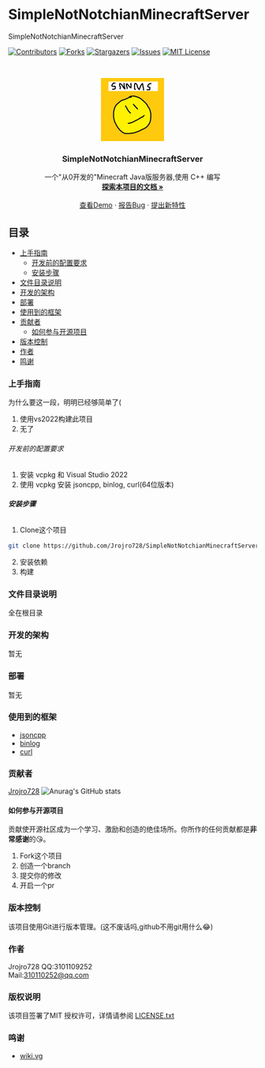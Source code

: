 

# SimpleNotNotchianMinecraftServer

SimpleNotNotchianMinecraftServer

<!-- PROJECT SHIELDS -->

[![Contributors][contributors-shield]][contributors-url]
[![Forks][forks-shield]][forks-url]
[![Stargazers][stars-shield]][stars-url]
[![Issues][issues-shield]][issues-url]
[![MIT License][license-shield]][license-url]

<!-- PROJECT LOGO -->
<br />

<p align="center">
  <a href="https://github.com/shaojintian/Best_README_template/">
    <img src="image/SimpleNotNotchianMinecraftServer.png" alt="Logo" width="128" height="128">
  </a>

  <h3 align="center">SimpleNotNotchianMinecraftServer</h3>
  <p align="center">
    一个"从0开发的"Minecraft Java版服务器,使用 C++ 编写
    <br />
    <a href="https://github.com/Jrojro728/SimpleNotNotchianMinecraftServer"><strong>探索本项目的文档 »</strong></a>
    <br />
    <br />
    <a href="https://github.com/Jrojro728/SimpleNotNotchianMinecraftServer/releases">查看Demo</a>
    ·
    <a href="https://github.com/Jrojro728/SimpleNotNotchianMinecraftServer/issues">报告Bug</a>
    ·
    <a href="https://github.com/Jrojro728/SimpleNotNotchianMinecraftServer/issues">提出新特性</a>
  </p>

</p>

 
## 目录

- [上手指南](#上手指南)
  - [开发前的配置要求](#开发前的配置要求)
  - [安装步骤](#安装步骤)
- [文件目录说明](#文件目录说明)
- [开发的架构](#开发的架构)
- [部署](#部署)
- [使用到的框架](#使用到的框架)
- [贡献者](#贡献者)
  - [如何参与开源项目](#如何参与开源项目)
- [版本控制](#版本控制)
- [作者](#作者)
- [鸣谢](#鸣谢)

### 上手指南

为什么要这一段，明明已经够简单了(

1. 使用vs2022构建此项目
2. 无了

###### 开发前的配置要求

1. 安装 vcpkg 和 Visual Studio 2022
2. 使用 vcpkg 安装 jsoncpp, binlog, curl(64位版本)

###### **安装步骤**

1. Clone这个项目

```sh
git clone https://github.com/Jrojro728/SimpleNotNotchianMinecraftServer.git
```
2. 安装依赖
3. 构建

### 文件目录说明

全在根目录

### 开发的架构 

暂无

### 部署

暂无

### 使用到的框架

- [jsoncpp](https://github.com/open-source-parsers/jsoncpp)
- [binlog](https://github.com/morganstanley/binlog)
- [curl](https://github.com/curl/curl)

### 贡献者

 [Jrojro728](https://github.com/Jrojro728)
![Anurag's GitHub stats](https://github-readme-stats.vercel.app/api?username=Jrojro728&count_private=true)

#### 如何参与开源项目

贡献使开源社区成为一个学习、激励和创造的绝佳场所。你所作的任何贡献都是**非常感谢**的😘。


1. Fork这个项目
2. 创造一个branch
3. 提交你的修改
4. 开启一个pr

### 版本控制

该项目使用Git进行版本管理。(这不废话吗,github不用git用什么😂)

### 作者

Jrojro728
QQ:3101109252  
Mail:310110252@qq.com

### 版权说明

该项目签署了MIT 授权许可，详情请参阅 [LICENSE.txt](https://github.com/Jrojro728/SimpleNotNotchianMinecraftServer/blob/master/LICENSE.txt)

### 鸣谢

- [wiki.vg](wiki.vg)

<!-- links -->
[your-project-path]:Jrojro728/SimpleNotNotchianMinecraftServer
[contributors-shield]: https://img.shields.io/github/contributors/Jrojro728/SimpleNotNotchianMinecraftServer.svg?style=flat-square
[contributors-url]: https://github.com/Jrojro728/SimpleNotNotchianMinecraftServer/graphs/contributors
[forks-shield]: https://img.shields.io/github/forks/Jrojro728/SimpleNotNotchianMinecraftServer.svg?style=flat-square
[forks-url]: https://github.com/Jrojro728/SimpleNotNotchianMinecraftServer/network/members
[stars-shield]: https://img.shields.io/github/stars/Jrojro728/SimpleNotNotchianMinecraftServer.svg?style=flat-square
[stars-url]: https://github.com/Jrojro728/SimpleNotNotchianMinecraftServer/stargazers
[issues-shield]: https://img.shields.io/github/issues/Jrojro728/SimpleNotNotchianMinecraftServer.svg?style=flat-square
[issues-url]: https://img.shields.io/github/issues/Jrojro728/SimpleNotNotchianMinecraftServer.svg
[license-shield]: https://img.shields.io/github/license/Jrojro728/SimpleNotNotchianMinecraftServer.svg?style=flat-square
[license-url]: https://github.com/Jrojro728/SimpleNotNotchianMinecraftServer/blob/master/LICENSE.txt
